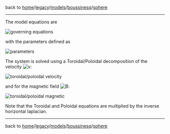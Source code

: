 back to [home](/)/[legacy](/legacy)/[models](/legacy/models)/[boussinesq](/legacy/models/boussinesq)/[sphere](/legacy/models/boussinesq/sphere)

---

The model equations are

![governing equations](http://mathurl.com/yb87z5nr.png)

with the parameters defined as

![parameters](http://mathurl.com/y9qakjql.png)

The system is solved using a Toroidal/Poloidal decomposition of the velocity ![v](http://mathurl.com/y93memaj.png):

![toroidal/poloidal velocity](http://mathurl.com/y8dxqwtn.png)

and for the magnetic field ![B](http://mathurl.com/yaoe43xc.png):

![toroidal/poloidal magnetic](http://mathurl.com/ya925ysc.png)

Note that the Toroidal and Poloidal equations are multiplied by the inverse horizontal laplacian.

---

back to [home](/)/[legacy](/legacy)/[models](/legacy/models)/[boussinesq](/legacy/models/boussinesq)/[sphere](/legacy/models/boussinesq/sphere)
